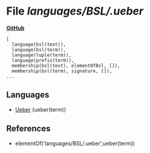 # File _languages/BSL/.ueber_
**[GitHub](https://github.com/softlang/yas/blob/master/languages/BSL/.ueber)**
```
[
  language(bsl(text)),
  language(bsl(term)),
  language(tuple(term)),
  language(prefix(term)),
  membership(bsl(text), elementOfBsl, []),
  membership(bsl(term), signature, []),
...
```

## Languages
* [Ueber](../languages/Ueber.md) (ueber(term))

## References
* elementOf('languages/BSL/.ueber',ueber(term))
